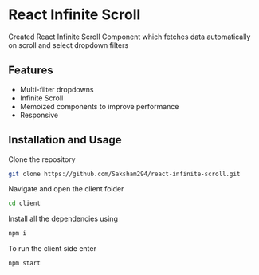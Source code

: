 # React Infinite Scroll
Created React Infinite Scroll Component which fetches data automatically on scroll and select dropdown filters


## Features
- Multi-filter dropdowns
- Infinite Scroll
- Memoized components to improve performance
- Responsive



## Installation and Usage

Clone the repository

```bash
git clone https://github.com/Saksham294/react-infinite-scroll.git
```
Navigate and open the client folder
```bash
cd client
```
Install all the dependencies using 
```bash
npm i
```


To run the client side enter
```bash
npm start
```

